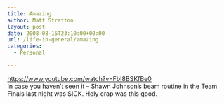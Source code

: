 ```yaml
---
title: Amazing
author: Matt Stratton
layout: post
date: 2008-08-15T23:10:00+00:00
url: /life-in-general/amazing
categories:
  - Personal

---
```

https://www.youtube.com/watch?v=FbI8BSKfBe0  
In case you haven&#8217;t seen it &#8211; Shawn Johnson&#8217;s beam routine in the Team Finals last night was SICK. Holy crap was this good.